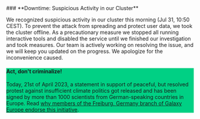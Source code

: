 <!--div class="alert" style="background: #FFD500;">

The Freiburg Galaxy team will be striking on 03.03.2023.
For more information, please see our [blog post](https://galaxyproject.org/news/2023-02-27-climate-strike/).

</div-->



<div class="alert" style="background: #FFCC000;">
### **Downtime: Suspicious Activity in our Cluster**

We recognized suspicious activity in our cluster this morning (Jul 31, 10:50 CEST). To prevent the attack from spreading and protect user data, we took the cluster offline. As a precautionary measure we stopped all running interactive tools and disabled the service until we finished our investigation and took measures. Our team is actively working on resolving the issue, and we will keep you updated on the progress. We apologize for the inconvenience caused.

<div class="alert" style="background: #00d084;">

#### **Act, don't criminalize!**

Today, 21st of April 2023, a statement in support of peaceful, but resolved protest against insufficient climate politics got released and has been signed by more than 1000 scientists from German-speaking countries in Europe. Read [why members of the Freiburg, Germany branch of Galaxy Europe endorse this initiative](https://galaxyproject.org/news/2023-04-21-act-dont-criminalize/).

</div>


<!--div class="alert" style="background: #FFD500;">

#### **Peace to Ukraine!**

🇺🇦 The **[list of laboratories][ua-table]** that can host Ukrainian scientists can be found here. Galaxy Project has a number of positions at its EU and US sites. Contact us at **[ukraine@galaxyproject.org][ua-mail]** | Список **[лабораторій][ua-table]** які можуть прийняти українських науковців усіх рівнів доступний тут. Galaxy Project має відкриті вакансії у своīх європейських та американських осередках. Пишіть нам на **[ukraine@galaxyproject.org][ua-mail]** | **[Cписок лабораторий][ua-table]**, которые могут принять украинских ученых доступен здесь. Galaxy Project имеет открытые позиции на своих европейских и американских сайтах. Контактируйте нас используя **[ukraine@galaxyproject.org][ua-mail]** 🇺🇦

</div>

[ua-table]: https://bit.ly/ua-table
[ua-form]: https://bit.ly/ua-form
[ua-mail]: mailto:ukraine@galaxyproject.org?subject="Galaxy-UA"
</div-->